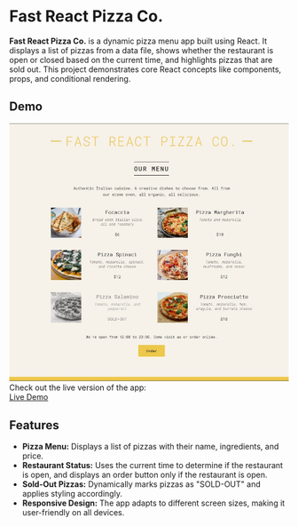 # Fast React Pizza Co.

**Fast React Pizza Co.** is a dynamic pizza menu app built using React. It displays a list of pizzas from a data file, shows whether the restaurant is open or closed based on the current time, and highlights pizzas that are sold out. This project demonstrates core React concepts like components, props, and conditional rendering.

## Demo
![Fast React Pizza Co.](./src/assets/screenshot.jpg)
Check out the live version of the app:  
[Live Demo](https://frontend-web-development-mbne.vercel.app/)



## Features

- **Pizza Menu:** Displays a list of pizzas with their name, ingredients, and price.
- **Restaurant Status:** Uses the current time to determine if the restaurant is open, and displays an order button only if the restaurant is open.
- **Sold-Out Pizzas:** Dynamically marks pizzas as "SOLD-OUT" and applies styling accordingly.
- **Responsive Design:** The app adapts to different screen sizes, making it user-friendly on all devices.
